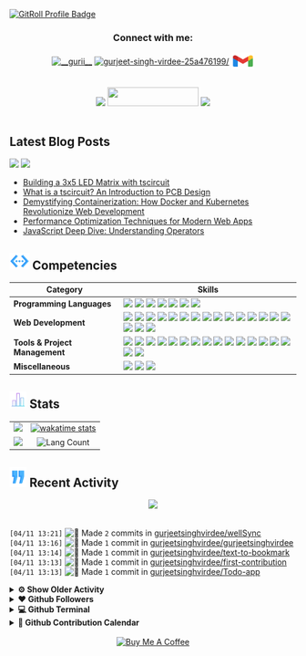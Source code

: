 <!------------------------------------------------- HEADER BANNER ---------------------------------------------------->
<!-- GitAds-Verify: C2ZKZY8Y7JL3MEMF797HFY8ZNI4HVI7T -->
<a href="https://gitroll.io/profile/uHd7PWxfGZfhtTRRQgByd4RHQclu2" target="_blank"><img src="https://gitroll.io/api/badges/profiles/v1/uHd7PWxfGZfhtTRRQgByd4RHQclu2?theme=tokyoNight" alt="GitRoll Profile Badge"/></a>

<div align="center">
 <h3>Connect with me:</h3>
<a href="https://twitter.com/__gurii__" target="_blank"><img align="center" src="https://raw.githubusercontent.com/rahuldkjain/github-profile-readme-generator/master/src/images/icons/Social/twitter.svg" alt="__gurii__" height="30" width="40" /></a>
<a href="https://linkedin.com/in/gurjeet-singh-virdee-25a476199/" target="blank"><img align="center" src="https://raw.githubusercontent.com/rahuldkjain/github-profile-readme-generator/master/src/images/icons/Social/linked-in-alt.svg" alt="gurjeet-singh-virdee-25a476199/" height="30" width="40" /></a>
<a href="mailto:gurjeetsinghvirdee@gmail.com" target="_blank"><img align="center" src="https://github.com/gurjeetsinghvirdee/gurjeetsinghvirdee/blob/main/assets/gmail.svg" alt="gurjeetsinghvirdee@gmail.com" height="30" width="40" /></a>
</p>
</div>

<br>
 
<div align="center">
    <a href="https://drive.google.com/file/d/1kfOgnzaFNhz18nt7DS0i8Spp-n2YNyl3/view?usp=drive_link" alt="My Resume"><img src="https://img.shields.io/badge/%F0%9F%93%84%20My%20Resume-0078D4?style=for-the-badge&logo=resume&logoColor=white" height="33" /></a>
    <img src="https://api.visitorbadge.io/api/visitors?path=https%3A%2F%2Fgithub.com%2Fgurjeetsinghvirdee%2Fgurjeetsinghvirdee&label=VISITORS&labelColor=%23FFD700&countColor=%238A2BE2" width="160" height="33" />    
    <img src="https://wakatime.com/badge/user/ff7098eb-56b3-4619-bbbb-86aad0fce365.svg?style=for-the-badge" height="33" />
</div>

<img src="https://www.animatedimages.org/data/media/562/animated-line-image-0111.gif" width="1000" height="2" />

<!--------------------------------Dev.too Blog Posts---------------------------------------------->

## Latest Blog Posts

<a href="https://dev.to/gurjeetsinghvirdee"><img src="https://img.shields.io/badge/dev.to-0A0A0A?style=for-the-badge&logo=devdotto&logoColor=white" height="33" /></a>
<a href="https://hashnode.com/@gurjeetsingh"><img src="https://img.shields.io/badge/hashnode-3B82F6?style=for-the-badge&logo=hashnode&logoColor=white" height="33" /></a>

<!-- BLOG-POST-LIST:START -->
- [Building a 3x5 LED Matrix with tscircuit](https://dev.to/gurjeetsinghvirdee/building-a-3x5-led-matrix-with-tscircuit-1m9n)
- [What is a tscircuit? An Introduction to PCB Design](https://dev.to/gurjeetsinghvirdee/what-is-a-ts-circuit-an-introduction-to-pcb-design-3k7l)
- [Demystifying Containerization: How Docker and Kubernetes Revolutionize Web Development](https://dev.to/gurjeetsinghvirdee/demystifying-containerization-how-docker-and-kubernetes-revolutionize-web-development-1b0a)
- [Performance Optimization Techniques for Modern Web Apps](https://dev.to/gurjeetsinghvirdee/performance-optimization-techniques-for-modern-web-apps-393o)
- [JavaScript Deep Dive: Understanding Operators](https://dev.to/gurjeetsinghvirdee/javascript-deep-dive-understanding-operators-564o)
<!-- BLOG-POST-LIST:END -->

<!---------------------------------Frameworks, Languages & Other Tools ------------------------------------->        
        
## <img src="https://github.com/gurjeetsinghvirdee/gurjeetsinghvirdee/blob/main/assets/skills.gif" width="35" height="30" /> Competencies

| Category        | Skills        |
|-----------------|---------------|
| **Programming Languages**       | <img src="https://img.shields.io/badge/JavaScript-F7DF1E?style=for-the-badge&logo=javascript&logoColor=ffffff"/> <img src="https://img.shields.io/badge/TypeScript-007ACC?style=for-the-badge&logo=typescript&logoColor=white"/> <img src="https://img.shields.io/badge/Php-4F5B93?style=for-the-badge&logo=php&logoColor=ffffff" /> <img src="https://img.shields.io/badge/Go-79D4FD?style=for-the-badge&logo=Go&logoColor=ffffff" /> <img src="https://img.shields.io/badge/svelte-FF3E00?style=for-the-badge&logo=svelte&logoColor=white"> <img src="https://img.shields.io/badge/D-B03931?style=for-the-badge&logo=D&logoColor=FFFFFF" /> <img src="https://img.shields.io/badge/Solidity-2B247C?logo=solidity&logoColor=e6e3ec&style=for-the-badge" /> |
| **Web Development** | <img src="https://img.shields.io/badge/HTML5-E34F26?style=for-the-badge&logo=html5&logoColor=white" /> <img src="https://img.shields.io/badge/next.js-000000?style=for-the-badge&logo=nextdotjs&logoColor=white"/> <img src="https://img.shields.io/badge/React-20232A?style=for-the-badge&logo=react&logoColor=61DAFB"/> <img src="https://img.shields.io/badge/Express.js-000000?style=for-the-badge&logo=express&logoColor=white"/> <img src="https://img.shields.io/badge/Node.js-339933?style=for-the-badge&logo=nodedotjs&logoColor=white"/> <img src="https://img.shields.io/badge/CSS3-1572B6?style=for-the-badge&logo=css3&logoColor=white" /> <img src="https://img.shields.io/badge/Tailwind_CSS-38B2AC?style=for-the-badge&logo=tailwind-css&logoColor=white"/> <img src="https://img.shields.io/badge/Sass-CC6699?style=for-the-badge&logo=sass&logoColor=white" /> <img src="https://img.shields.io/badge/Bootstrap-563D7C?style=for-the-badge&logo=bootstrap&logoColor=white" /> <img src="https://img.shields.io/badge/MUI-007FFF?logo=mui&logoColor=fff&style=for-the-badge" />  <img src="https://img.shields.io/badge/MongoDB-4EA94B?style=for-the-badge&logo=mongodb&logoColor=white"/> <img src="https://img.shields.io/badge/Redux%20Saga-999999?style=for-the-badge&logo=reduxsaga&logoColor=white" /> <img src="https://img.shields.io/badge/mongoose-880000?style=for-the-badge&logo=mongoose&logoColor=white" /> <img src="https://img.shields.io/badge/shadcn/ui-000000?style=for-the-badge&logo=shadcnui&logoColor=white" /> <img src="https://img.shields.io/badge/MySQL-005C84?style=for-the-badge&logo=mysql&logoColor=white"/> <img src="https://img.shields.io/badge/Redux-764ABC?style=for-the-badge&logo=redux&logoColor=white" /> <img src="https://img.shields.io/badge/Cloudinary-3448C5?logo=cloudinary&logoColor=fff&style=for-the-badge" /> <img src="https://img.shields.io/badge/JSON-000?logo=json&logoColor=fff&style=for-the-badge" /> |
| **Tools & Project Management** | <img src="https://img.shields.io/badge/GitHub-000000?style=for-the-badge&logo=github&logoColor=white"/></a> <img src="https://img.shields.io/badge/GIT-E44C30?style=for-the-badge&logo=git&logoColor=white"/> <img src="https://img.shields.io/badge/VSCode-0078D4?style=for-the-badge&logo=visual%20studio%20code&logoColor=white" /> <img src="https://img.shields.io/badge/replit-F26207?style=for-the-badge&logo=replit&logoColor=white" /> <img src="https://img.shields.io/badge/Codesandbox-000000?style=for-the-badge&logo=CodeSandbox&logoColor=white" /> <img src="https://img.shields.io/badge/JetBrains-000?logo=jetbrains&logoColor=fff&style=for-the-badge" /> <img src="https://img.shields.io/badge/Vercel-000000?style=for-the-badge&logo=vercel&logoColor=white"/> <img src="https://img.shields.io/badge/Netlify-00C7B7?style=for-the-badge&logo=netlify&logoColor=white"/> <img src="https://img.shields.io/badge/Heroku-430098?style=for-the-badge&logo=heroku&logoColor=white"/> <img src="https://img.shields.io/badge/Render-46E3B7?style=for-the-badge&logo=render&logoColor=white"/> <img src="https://img.shields.io/badge/Railway-131415?style=for-the-badge&logo=railway&logoColor=white"/> <img src="https://img.shields.io/badge/firebase-FFCA28?style=for-the-badge&logo=firebase&logoColor=white" /> <img src="https://img.shields.io/badge/appwrite-FD366E?style=for-the-badge&logo=appwrite&logoColor=white" /> <img src="https://img.shields.io/badge/rapid-0055DA?style=for-the-badge&logo=rapid&logoColor=white" /> <img src="https://img.shields.io/badge/Postman-FF6C37?style=for-the-badge&logo=Postman&logoColor=white" /> <img src="https://img.shields.io/badge/Twilio-F22F46?style=for-the-badge&logo=Twilio&logoColor=white" /> <img src="https://img.shields.io/badge/Unsplash-000000?style=for-the-badge&logo=Unsplash&logoColor=white" /> |
| **Miscellaneous** | <img src="https://img.shields.io/badge/Figma-F24E1E?style=for-the-badge&logo=figma&logoColor=white"/> <img src="https://img.shields.io/badge/canva-00C4CC?style=for-the-badge&logo=canva&logoColor=white" /> <img src="https://img.shields.io/badge/framer-0055FF?style=for-the-badge&logo=framer&logoColor=white" /> |

<!------------------------------------------TESTIMONIALS-----------------------------------------------
        
## <img src="https://github.com/gurjeetsinghvirdee/gurjeetsinghvirdee/blob/main/assets/star%202.gif" width="35" height="30" /> Testimonials 

<table>
  <tr>
    <th>Author</th>
    <th>Description</th>
  </tr>
  <tr>
    <td>Ishika Goyal</td>
    <td>Gurjeet Singh Virdee is an inspiring, good mentor,  adviser, and understanding friend. He continuously helped me in learning the open-source contribution. I truly appreciate everything he has done for me so far and hope to continue learning from him.</td>
  </tr>
  <tr>
    <td>Utkarsh Saxena</td>
    <td>I have worked with Gurjeet on a project and he has been very kind to me. Since I am from the Android domain he explained the web concepts to me in an easy way. He is also the collaborator of my Two Repos : Leetcode Grind and Eazy Android and is always kind to the new contributors and helps them to do their best. Looking forward to working with him more and enhancing this journey of Tech and Open Source.</td>
  </tr>
</table>

<img src="https://www.animatedimages.org/data/media/562/animated-line-image-0111.gif" width="1000" height="2" /> 
--------------------->

<!------------------------------------------------------------ GITHUB STATS ------------------------------------------------------------------------>
        
## <img src="https://github.com/gurjeetsinghvirdee/gurjeetsinghvirdee/blob/main/assets/stats.gif" width="30" height="30" /> Stats 

<table>    
<tr>
  <td align="center">
    <img width="500" src="https://streak-stats.demolab.com?user=gurjeetsinghvirdee&hide_border=true&border_radius=4.4&date_format=j%20M%5B%20Y%5D&ring=147FEB&fire=147FEB&currStreakLabel=147FEB&sideLabels=147FEB" />
  </td>
  <td align="center">
   <a href="">
    <img width="500" src="https://github-readme-stats.vercel.app/api/wakatime?username=gurjeetsinghvirdee" alt="wakatime stats" />
   </a>
  </td>
</tr>

<tr>
  <td align="center">
    <img width="500" src="https://github-readme-stats.vercel.app/api?username=gurjeetsinghvirdee&show=discussions_answered,prs_merged,prs_merged_percentage&include_all_commits=true&show_icons=true&rank_icon=percentile" />
  </td>
  <td align="center">
   <img width="500" src="https://github-readme-stats.vercel.app/api/top-langs/?username=gurjeetsinghvirdee&langs_count=8&layout=compact" alt="Lang Count" />
  </td>
</tr>
</table>

## <img src="https://github.com/gurjeetsinghvirdee/gurjeetsinghvirdee/blob/main/assets/recent.gif" width="30" height="35" /> Recent Activity

<div align="center">
  <img src="https://github-readme-activity-graph.vercel.app/graph?username=gurjeetsinghvirdee&theme=synthwave-84&true&hide_border=true" />
</div>

<br>
        
<!--START_SECTION:activity-->  
`[04/11 13:21]` <img alt="📝" src="https://github.com/cheesits456/github-activity-readme/raw/master/icons/commit.png" align="top" height="18"> Made `2` commits in [gurjeetsinghvirdee/wellSync](https://github.com/gurjeetsinghvirdee/wellSync)  
`[04/11 13:16]` <img alt="📝" src="https://github.com/cheesits456/github-activity-readme/raw/master/icons/commit.png" align="top" height="18"> Made `1` commit in [gurjeetsinghvirdee/gurjeetsinghvirdee](https://github.com/gurjeetsinghvirdee/gurjeetsinghvirdee)  
`[04/11 13:14]` <img alt="📝" src="https://github.com/cheesits456/github-activity-readme/raw/master/icons/commit.png" align="top" height="18"> Made `1` commit in [gurjeetsinghvirdee/text-to-bookmark](https://github.com/gurjeetsinghvirdee/text-to-bookmark)  
`[04/11 13:13]` <img alt="📝" src="https://github.com/cheesits456/github-activity-readme/raw/master/icons/commit.png" align="top" height="18"> Made `1` commit in [gurjeetsinghvirdee/first-contribution](https://github.com/gurjeetsinghvirdee/first-contribution)  
`[04/11 13:13]` <img alt="📝" src="https://github.com/cheesits456/github-activity-readme/raw/master/icons/commit.png" align="top" height="18"> Made `1` commit in [gurjeetsinghvirdee/Todo-app](https://github.com/gurjeetsinghvirdee/Todo-app)  

<details><summary><b> ⚙️ Show Older Activity</b></summary>

`[04/11 13:12]` <img alt="📝" src="https://github.com/cheesits456/github-activity-readme/raw/master/icons/commit.png" align="top" height="18"> Made `1` commit in [gurjeetsinghvirdee/Expense-tracker](https://github.com/gurjeetsinghvirdee/Expense-tracker)  
`[04/10 18:57]` <img alt="📝" src="https://github.com/cheesits456/github-activity-readme/raw/master/icons/commit.png" align="top" height="18"> Made `1` commit in [gurjeetsinghvirdee/eth-fund](https://github.com/gurjeetsinghvirdee/eth-fund)  
`[04/10 18:55]` <img alt="📝" src="https://github.com/cheesits456/github-activity-readme/raw/master/icons/commit.png" align="top" height="18"> Made `1` commit in [gurjeetsinghvirdee/Todo-app](https://github.com/gurjeetsinghvirdee/Todo-app)  
`[04/10 18:55]` <img alt="📝" src="https://github.com/cheesits456/github-activity-readme/raw/master/icons/commit.png" align="top" height="18"> Made `2` commits in [gurjeetsinghvirdee/Expense-tracker](https://github.com/gurjeetsinghvirdee/Expense-tracker)  
`[04/10 18:48]` <img alt="📝" src="https://github.com/cheesits456/github-activity-readme/raw/master/icons/commit.png" align="top" height="18"> Made `1` commit in [gurjeetsinghvirdee/eth-fund](https://github.com/gurjeetsinghvirdee/eth-fund)  
`[04/10 18:45]` <img alt="📝" src="https://github.com/cheesits456/github-activity-readme/raw/master/icons/commit.png" align="top" height="18"> Made `2` commits in [gurjeetsinghvirdee/Canvas-Art-Generator-in-JavaScript](https://github.com/gurjeetsinghvirdee/Canvas-Art-Generator-in-JavaScript)  
`[04/10 18:32]` <img alt="📝" src="https://github.com/cheesits456/github-activity-readme/raw/master/icons/commit.png" align="top" height="18"> Made `1` commit in [gurjeetsinghvirdee/text-to-bookmark](https://github.com/gurjeetsinghvirdee/text-to-bookmark)  
`[04/10 18:32]` <img alt="📝" src="https://github.com/cheesits456/github-activity-readme/raw/master/icons/commit.png" align="top" height="18"> Made `2` commits in [gurjeetsinghvirdee/first-contribution](https://github.com/gurjeetsinghvirdee/first-contribution)  
`[04/10 18:24]` <img alt="📝" src="https://github.com/cheesits456/github-activity-readme/raw/master/icons/commit.png" align="top" height="18"> Made `2` commits in [gurjeetsinghvirdee/text-to-bookmark](https://github.com/gurjeetsinghvirdee/text-to-bookmark)  
`[04/10 18:10]` <img alt="📝" src="https://github.com/cheesits456/github-activity-readme/raw/master/icons/commit.png" align="top" height="18"> Made `10` commits in [gurjeetsinghvirdee/appwrite](https://github.com/gurjeetsinghvirdee/appwrite)  
`[04/08 17:46]` <img alt="⭐" src="https://github.com/cheesits456/github-activity-readme/raw/master/icons/star.png" align="top" height="18"> Starred [duckdb/duckdb](https://github.com/duckdb/duckdb)  
`[04/08 17:46]` <img alt="⭐" src="https://github.com/cheesits456/github-activity-readme/raw/master/icons/star.png" align="top" height="18"> Starred [duckdb/duckdb](https://github.com/duckdb/duckdb)  
`[04/08 16:43]` <img alt="📝" src="https://github.com/cheesits456/github-activity-readme/raw/master/icons/commit.png" align="top" height="18"> Made `1` commit in [gurjeetsinghvirdee/wellSync](https://github.com/gurjeetsinghvirdee/wellSync)  
`[04/07 10:39]` <img alt="⭐" src="https://github.com/cheesits456/github-activity-readme/raw/master/icons/star.png" align="top" height="18"> Starred [juliangarnier/anime](https://github.com/juliangarnier/anime)  
`[04/04 17:11]` <img alt="⭐" src="https://github.com/cheesits456/github-activity-readme/raw/master/icons/star.png" align="top" height="18"> Starred [tscircuit/core](https://github.com/tscircuit/core)  
`[04/03 18:39]` <img alt="❌" src="https://github.com/cheesits456/github-activity-readme/raw/master/icons/delete.png" align="top" height="18"> Deleted `qyuickstart_cli` from [gurjeetsinghvirdee/docs-tscircuit](https://github.com/gurjeetsinghvirdee/docs-tscircuit)  
`[04/03 18:39]` <img alt="❌" src="https://github.com/cheesits456/github-activity-readme/raw/master/icons/pr-close.png" align="top" height="18"> Closed PR [`#27`](https://github.com//tscircuit/docs/pull/27 'docs: cli screenshot updated') in [tscircuit/docs](https://github.com/tscircuit/docs)  
`[04/02 15:38]` <img alt="📝" src="https://github.com/cheesits456/github-activity-readme/raw/master/icons/commit.png" align="top" height="18"> Made `4` commits in [gurjeetsinghvirdee/docs-tscircuit](https://github.com/gurjeetsinghvirdee/docs-tscircuit)  
`[04/02 07:39]` <img alt="🗣" src="https://github.com/cheesits456/github-activity-readme/raw/master/icons/comment.png" align="top" height="18"> Commented on [`#27`](https://github.com//tscircuit/docs/issues/27 'docs: cli screenshot updated') in [tscircuit/docs](https://github.com/tscircuit/docs)  
`[04/02 07:29]` <img alt="📝" src="https://github.com/cheesits456/github-activity-readme/raw/master/icons/commit.png" align="top" height="18"> Made `1` commit in [gurjeetsinghvirdee/docs-tscircuit](https://github.com/gurjeetsinghvirdee/docs-tscircuit)  
`[04/02 07:16]` <img alt="🗣" src="https://github.com/cheesits456/github-activity-readme/raw/master/icons/comment.png" align="top" height="18"> Commented on [`#27`](https://github.com//tscircuit/docs/issues/27 'docs: cli screenshot updated') in [tscircuit/docs](https://github.com/tscircuit/docs)  
`[04/02 06:26]` <img alt="📝" src="https://github.com/cheesits456/github-activity-readme/raw/master/icons/commit.png" align="top" height="18"> Made `1` commit in [gurjeetsinghvirdee/docs-tscircuit](https://github.com/gurjeetsinghvirdee/docs-tscircuit)  
`[04/02 05:49]` <img alt="✅" src="https://github.com/cheesits456/github-activity-readme/raw/master/icons/pr-open.png" align="top" height="18"> Opened PR [`#27`](https://github.com//tscircuit/docs/pull/27 'docs: cli screenshot updated') in [tscircuit/docs](https://github.com/tscircuit/docs)  
`[04/02 05:46]` <img alt="📂" src="https://github.com/cheesits456/github-activity-readme/raw/master/icons/create-branch.png" align="top" height="18"> Created branch [`qyuickstart_cli`](https://github.com/gurjeetsinghvirdee/docs-tscircuit/tree/qyuickstart_cli) in [gurjeetsinghvirdee/docs-tscircuit](https://github.com/gurjeetsinghvirdee/docs-tscircuit)  
`[04/02 05:32]` <img alt="🗣" src="https://github.com/cheesits456/github-activity-readme/raw/master/icons/comment.png" align="top" height="18"> Commented on [`#26`](https://github.com//tscircuit/docs/issues/26 'Update the screenshots in the "quickstart CLI" doc to match the new, colorful output') in [tscircuit/docs](https://github.com/tscircuit/docs)  
`[04/02 05:31]` <img alt="📝" src="https://github.com/cheesits456/github-activity-readme/raw/master/icons/commit.png" align="top" height="18"> Made `8` commits in [gurjeetsinghvirdee/docs-tscircuit](https://github.com/gurjeetsinghvirdee/docs-tscircuit)  
`[03/31 18:18]` <img alt="📝" src="https://github.com/cheesits456/github-activity-readme/raw/master/icons/commit.png" align="top" height="18"> Made `2` commits in [gurjeetsinghvirdee/gurjeetsinghvirdee](https://github.com/gurjeetsinghvirdee/gurjeetsinghvirdee)  
`[03/27 08:25]` <img alt="🍴" src="https://github.com/cheesits456/github-activity-readme/raw/master/icons/fork.png" align="top" height="18"> Forked [tscircuit/core](https://github.com/tscircuit/core) to [gurjeetsinghvirdee/core](https://github.com/gurjeetsinghvirdee/core)  
`[03/27 07:13]` <img alt="🍴" src="https://github.com/cheesits456/github-activity-readme/raw/master/icons/fork.png" align="top" height="18"> Forked [tscircuit/cli](https://github.com/tscircuit/cli) to [gurjeetsinghvirdee/cli](https://github.com/gurjeetsinghvirdee/cli)  
`[03/27 07:12]` <img alt="🗣" src="https://github.com/cheesits456/github-activity-readme/raw/master/icons/comment.png" align="top" height="18"> Commented on [`#136`](https://github.com//tscircuit/cli/issues/136 'Make title of page the circuit name in `tsci dev`') in [tscircuit/cli](https://github.com/tscircuit/cli)  
`[03/27 07:10]` <img alt="🗣" src="https://github.com/cheesits456/github-activity-readme/raw/master/icons/comment.png" align="top" height="18"> Commented on [`#136`](https://github.com//tscircuit/cli/issues/136 'Make title of page the circuit name in `tsci dev`') in [tscircuit/cli](https://github.com/tscircuit/cli)  
`[03/26 22:02]` <img alt="⭐" src="https://github.com/cheesits456/github-activity-readme/raw/master/icons/star.png" align="top" height="18"> Starred [danmindru/page-ui](https://github.com/danmindru/page-ui)  
`[03/25 22:05]` <img alt="📝" src="https://github.com/cheesits456/github-activity-readme/raw/master/icons/commit.png" align="top" height="18"> Made `6` commits in [gurjeetsinghvirdee/phtopeek](https://github.com/gurjeetsinghvirdee/phtopeek)  
`[03/25 20:26]` <img alt="📂" src="https://github.com/cheesits456/github-activity-readme/raw/master/icons/create-branch.png" align="top" height="18"> Created branch [`main`](https://github.com/gurjeetsinghvirdee/phtopeek/tree/main) in [gurjeetsinghvirdee/phtopeek](https://github.com/gurjeetsinghvirdee/phtopeek)  
`[03/25 20:20]` <img alt="➕" src="https://github.com/cheesits456/github-activity-readme/raw/master/icons/create-repo.png" align="top" height="18"> Created repository [gurjeetsinghvirdee/phtopeek](https://github.com/gurjeetsinghvirdee/phtopeek)  
`[03/24 22:19]` <img alt="🗣" src="https://github.com/cheesits456/github-activity-readme/raw/master/icons/comment.png" align="top" height="18"> Commented on [`#386`](https://github.com//CapSoftware/Cap/issues/386 'Comment Button Overlapping or Clipped') in [CapSoftware/Cap](https://github.com/CapSoftware/Cap)  
`[03/24 21:56]` <img alt="📝" src="https://github.com/cheesits456/github-activity-readme/raw/master/icons/commit.png" align="top" height="18"> Made `1` commit in [gurjeetsinghvirdee/gurjeetsinghvirdee](https://github.com/gurjeetsinghvirdee/gurjeetsinghvirdee)  
`[03/24 15:19]` <img alt="📝" src="https://github.com/cheesits456/github-activity-readme/raw/master/icons/commit.png" align="top" height="18"> Made `3` commits in [gurjeetsinghvirdee/docs-tscircuit](https://github.com/gurjeetsinghvirdee/docs-tscircuit)  
`[03/24 14:32]` <img alt="📝" src="https://github.com/cheesits456/github-activity-readme/raw/master/icons/commit.png" align="top" height="18"> Made `1` commit in [gurjeetsinghvirdee/gurjeetsinghvirdee](https://github.com/gurjeetsinghvirdee/gurjeetsinghvirdee)  
`[03/24 14:20]` <img alt="❗️" src="https://github.com/cheesits456/github-activity-readme/raw/master/icons/issue.png" align="top" height="18"> Opened issue [`#386`](https://github.com//CapSoftware/Cap/issues/386 'Comment Button Overlapping or Clipped') in [CapSoftware/Cap](https://github.com/CapSoftware/Cap)  
`[03/24 13:57]` <img alt="⭐" src="https://github.com/cheesits456/github-activity-readme/raw/master/icons/star.png" align="top" height="18"> Starred [CapSoftware/Cap](https://github.com/CapSoftware/Cap)  
`[03/24 12:34]` <img alt="❗️" src="https://github.com/cheesits456/github-activity-readme/raw/master/icons/issue.png" align="top" height="18"> Opened issue [`#744`](https://github.com//tscircuit/tscircuit.com/issues/744 'Bug: Snippet Can\'t Be Deleted') in [tscircuit/tscircuit.com](https://github.com/tscircuit/tscircuit.com)  
`[03/24 11:36]` <img alt="❗️" src="https://github.com/cheesits456/github-activity-readme/raw/master/icons/issue.png" align="top" height="18"> Opened issue [`#742`](https://github.com//tscircuit/tscircuit.com/issues/742 'Bug: Search Box UI Glitch on Hover/Focus') in [tscircuit/tscircuit.com](https://github.com/tscircuit/tscircuit.com)  
`[03/24 11:06]` <img alt="❗️" src="https://github.com/cheesits456/github-activity-readme/raw/master/icons/issue.png" align="top" height="18"> Opened issue [`#575`](https://github.com//tscircuit/tscircuit/issues/575 'Bug: Snippet Can\'t Be Deleted') in [tscircuit/tscircuit](https://github.com/tscircuit/tscircuit)  
`[03/23 23:07]` <img alt="🍴" src="https://github.com/cheesits456/github-activity-readme/raw/master/icons/fork.png" align="top" height="18"> Forked [tscircuit/autorouting](https://github.com/tscircuit/autorouting) to [gurjeetsinghvirdee/autorouting](https://github.com/gurjeetsinghvirdee/autorouting)  
`[03/23 22:12]` <img alt="❌" src="https://github.com/cheesits456/github-activity-readme/raw/master/icons/delete.png" align="top" height="18"> Deleted `21-fix-social-preview` from [gurjeetsinghvirdee/docs-tscircuit](https://github.com/gurjeetsinghvirdee/docs-tscircuit)  
`[03/23 21:47]` <img alt="✅" src="https://github.com/cheesits456/github-activity-readme/raw/master/icons/pr-open.png" align="top" height="18"> Opened PR [`#24`](https://github.com//tscircuit/docs/pull/24 'Fix: Social Meta Tags ') in [tscircuit/docs](https://github.com/tscircuit/docs)  
`[03/23 21:39]` <img alt="📝" src="https://github.com/cheesits456/github-activity-readme/raw/master/icons/commit.png" align="top" height="18"> Made `1` commit in [gurjeetsinghvirdee/docs-tscircuit](https://github.com/gurjeetsinghvirdee/docs-tscircuit)  
`[03/23 21:23]` <img alt="📂" src="https://github.com/cheesits456/github-activity-readme/raw/master/icons/create-branch.png" align="top" height="18"> Created branch [`21-fix-social-preview`](https://github.com/gurjeetsinghvirdee/docs-tscircuit/tree/21-fix-social-preview) in [gurjeetsinghvirdee/docs-tscircuit](https://github.com/gurjeetsinghvirdee/docs-tscircuit)  
`[03/23 20:07]` <img alt="🗣" src="https://github.com/cheesits456/github-activity-readme/raw/master/icons/comment.png" align="top" height="18"> Commented on [`#23`](https://github.com//tscircuit/docs/issues/23 'Enhance UX by Linking Logo to Homepage') in [tscircuit/docs](https://github.com/tscircuit/docs)  
`[03/23 20:01]` <img alt="🍴" src="https://github.com/cheesits456/github-activity-readme/raw/master/icons/fork.png" align="top" height="18"> Forked [tscircuit/docs](https://github.com/tscircuit/docs) to [gurjeetsinghvirdee/docs-tscircuit](https://github.com/gurjeetsinghvirdee/docs-tscircuit)  
`[03/23 19:56]` <img alt="❗️" src="https://github.com/cheesits456/github-activity-readme/raw/master/icons/issue.png" align="top" height="18"> Opened issue [`#23`](https://github.com//tscircuit/docs/issues/23 'Enhance UX by Linking Logo to Homepage') in [tscircuit/docs](https://github.com/tscircuit/docs)  
`[03/23 19:55]` <img alt="❗️" src="https://github.com/cheesits456/github-activity-readme/raw/master/icons/issue.png" align="top" height="18"> Closed issue [`#573`](https://github.com//tscircuit/tscircuit/issues/573 'Enhance UX by Linking Logo to Homepage') in [tscircuit/tscircuit](https://github.com/tscircuit/tscircuit)  
`[03/23 19:36]` <img alt="❗️" src="https://github.com/cheesits456/github-activity-readme/raw/master/icons/issue.png" align="top" height="18"> Opened issue [`#573`](https://github.com//tscircuit/tscircuit/issues/573 'Enhance UX by Linking Logo to Homepage') in [tscircuit/tscircuit](https://github.com/tscircuit/tscircuit)  
`[03/23 19:19]` <img alt="⭐" src="https://github.com/cheesits456/github-activity-readme/raw/master/icons/star.png" align="top" height="18"> Starred [tscircuit/tscircuit](https://github.com/tscircuit/tscircuit)  
`[03/23 17:48]` <img alt="🍴" src="https://github.com/cheesits456/github-activity-readme/raw/master/icons/fork.png" align="top" height="18"> Forked [tscircuit/tscircuit.com](https://github.com/tscircuit/tscircuit.com) to [gurjeetsinghvirdee/tscircuit.com](https://github.com/gurjeetsinghvirdee/tscircuit.com)  
`[03/23 11:37]` <img alt="⭐" src="https://github.com/cheesits456/github-activity-readme/raw/master/icons/star.png" align="top" height="18"> Starred [tscircuit/tscircuit.com](https://github.com/tscircuit/tscircuit.com)  
`[03/23 08:03]` <img alt="📝" src="https://github.com/cheesits456/github-activity-readme/raw/master/icons/commit.png" align="top" height="18"> Made `14` commits in [gurjeetsinghvirdee/website](https://github.com/gurjeetsinghvirdee/website)  
`[03/23 06:29]` <img alt="🗣" src="https://github.com/cheesits456/github-activity-readme/raw/master/icons/comment.png" align="top" height="18"> Commented on [`#1759`](https://github.com//appwrite/console/issues/1759 '🐛 Bug Report: 404 Collection not found') in [appwrite/console](https://github.com/appwrite/console)  
`[03/22 19:03]` <img alt="🗣" src="https://github.com/cheesits456/github-activity-readme/raw/master/icons/comment.png" align="top" height="18"> Commented on [`#1759`](https://github.com//appwrite/console/issues/1759 '🐛 Bug Report: 404 Collection not found') in [appwrite/console](https://github.com/appwrite/console)  
`[03/22 12:19]` <img alt="❗️" src="https://github.com/cheesits456/github-activity-readme/raw/master/icons/issue.png" align="top" height="18"> Closed issue [`#11`](https://github.com//olovajs/olova/issues/11 'Invalid Discord Invite') in [olovajs/olova](https://github.com/olovajs/olova)  
`[03/22 12:19]` <img alt="❗️" src="https://github.com/cheesits456/github-activity-readme/raw/master/icons/issue.png" align="top" height="18"> Closed issue [`#9`](https://github.com//olovajs/olova/issues/9 'Bug: Page Shows 404 Due to Incorrect Hook Names') in [olovajs/olova](https://github.com/olovajs/olova)  
`[03/22 12:19]` <img alt="❗️" src="https://github.com/cheesits456/github-activity-readme/raw/master/icons/issue.png" align="top" height="18"> Closed issue [`#10`](https://github.com//olovajs/olova/issues/10 'Bug: version 1.9.0 is not accessible') in [olovajs/olova](https://github.com/olovajs/olova)  
`[03/17 23:09]` <img alt="⭐" src="https://github.com/cheesits456/github-activity-readme/raw/master/icons/star.png" align="top" height="18"> Starred [linear/linear](https://github.com/linear/linear)  
`[03/17 21:51]` <img alt="❗️" src="https://github.com/cheesits456/github-activity-readme/raw/master/icons/issue.png" align="top" height="18"> Closed issue [`#1730`](https://github.com//appwrite/website/issues/1730 '📚 Documentation: Enhance Firebase to Appwrite Migration Guide for Clearer Credential Instructions') in [appwrite/website](https://github.com/appwrite/website)  
`[03/17 21:50]` <img alt="📝" src="https://github.com/cheesits456/github-activity-readme/raw/master/icons/commit.png" align="top" height="18"> Made `307` commits in [gurjeetsinghvirdee/website](https://github.com/gurjeetsinghvirdee/website)  
`[03/17 21:39]` <img alt="❌" src="https://github.com/cheesits456/github-activity-readme/raw/master/icons/delete.png" align="top" height="18"> Deleted `1730-Enhance-Appwrite-Firebase-Migration-Doc` from [gurjeetsinghvirdee/website](https://github.com/gurjeetsinghvirdee/website)  
`[03/16 21:17]` <img alt="⭐" src="https://github.com/cheesits456/github-activity-readme/raw/master/icons/star.png" align="top" height="18"> Starred [ui-layouts/uilayouts](https://github.com/ui-layouts/uilayouts)  
`[03/16 21:16]` <img alt="⭐" src="https://github.com/cheesits456/github-activity-readme/raw/master/icons/star.png" align="top" height="18"> Starred [ui-layouts/cursify](https://github.com/ui-layouts/cursify)  
`[03/16 21:05]` <img alt="⭐" src="https://github.com/cheesits456/github-activity-readme/raw/master/icons/star.png" align="top" height="18"> Starred [usertour/usertour](https://github.com/usertour/usertour)  
`[03/16 17:44]` <img alt="📝" src="https://github.com/cheesits456/github-activity-readme/raw/master/icons/commit.png" align="top" height="18"> Made `245` commits in [gurjeetsinghvirdee/website](https://github.com/gurjeetsinghvirdee/website)  

</details>
<!--END_SECTION:activity-->
       
<!---------------------------------------------- Some More Stats ------------------------------------------------->       
       
<details>
  <summary> <b> ❤️ Github Followers </b> </summary>
    <img src="https://github.com/gurjeetsinghvirdee/gurjeetsinghvirdee/blob/main/metrics.plugin.people.followers.svg" />
</details>   

<details>
  <summary> <b> 💻 Github Terminal </b> </summary>
    <img src="https://github.com/gurjeetsinghvirdee/gurjeetsinghvirdee/blob/main/metrics.plugin.terminal.svg" />
</details>

<details>
  <summary> <b> 📆 Github Contribution Calendar </b></summary>
    <img src="https://github.com/gurjeetsinghvirdee/gurjeetsinghvirdee/blob/main/metrics.plugin.yearlycalendar.svg" />
</details>

<img src="https://www.animatedimages.org/data/media/562/animated-line-image-0111.gif" width="1000" height="2" />

<div align="center">
 <a href="https://www.buymeacoffee.com/gurjeetsingh" target="_blank">
  <img src="https://cdn.buymeacoffee.com/buttons/v2/default-yellow.png" alt="Buy Me A Coffee" width="300" />
 </a>
</div>
